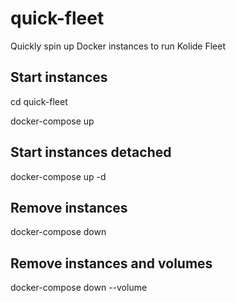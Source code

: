 # quick-fleet
Quickly spin up Docker instances to run Kolide Fleet

## Start instances
cd quick-fleet

docker-compose up

## Start instances detached
docker-compose up -d

## Remove instances
docker-compose down

## Remove instances and volumes
docker-compose down --volume
